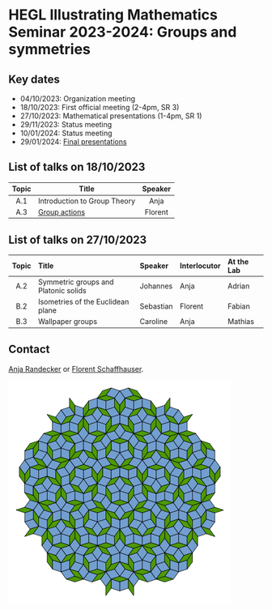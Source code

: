 # HEGL Illustrating Mathematics Seminar 2023-2024: Groups and symmetries

## Key dates

- 04/10/2023: Organization meeting
- 18/10/2023: First official meeting (2-4pm, SR 3)
- 27/10/2023: Mathematical presentations (1-4pm, SR 1)
- 29/11/2023: Status meeting
- 10/01/2024: Status meeting
- 29/01/2024: [Final presentations](FinalPres.html)

## List of talks on 18/10/2023

| Topic | Title | Speaker |
| :-: | --- | :-: |
| A.1   | Introduction to Group Theory | Anja |
| A.3   | [Group actions](https://matematiflo.github.io/HEGL/WiSe_2023_2024/GroupActions.pdf) | Florent |

## List of talks on 27/10/2023

| Topic | Title | Speaker | Interlocutor | At the Lab |
| :-: | :-- | :-- | :-- | :-- |
| A.2 | Symmetric groups and Platonic solids | Johannes | Anja | Adrian |
| B.2 | Isometries of the Euclidean plane | Sebastian | Florent | Fabian |
| B.3 | Wallpaper groups | Caroline | Anja | Mathias |

## Contact

[Anja Randecker](https://www.mathi.uni-heidelberg.de/~arandecker/) or [Florent Schaffhauser](https://matematiflo.github.io).

![[A Penrose tiling](https://en.wikipedia.org/wiki/Penrose_tiling)](penrose.png)
